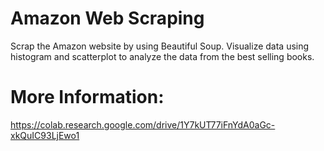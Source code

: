 # Amazon Web Scraping
Scrap the Amazon website by using Beautiful Soup. Visualize data using histogram and scatterplot to analyze the data from the best selling books.
# More Information:
https://colab.research.google.com/drive/1Y7kUT77iFnYdA0aGc-xkQuIC93LjEwo1
